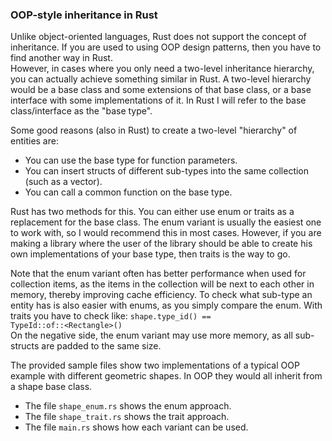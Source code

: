 
<h3>OOP-style inheritance in Rust</h3>
Unlike object-oriented languages, Rust does not support the concept of inheritance.
If you are used to using OOP design patterns, then you have to find another way in Rust.<br/>
However, in cases where you only need a two-level inheritance hierarchy, you can actually achieve something similar in Rust.
A two-level hierarchy would be a base class and some extensions of that base class, or a base interface with some implementations of it.
In Rust I will refer to the base class/interface as the "base type".

Some good reasons (also in Rust) to create a two-level "hierarchy" of entities are:
* You can use the base type for function parameters.
* You can insert structs of different sub-types into the same collection (such as a vector).
* You can call a common function on the base type. 

Rust has two methods for this. You can either use enum or traits as a replacement for the base class.
The enum variant is usually the easiest one to work with, so I would recommend this in most cases.
However, if you are making a library where the user of the library should be able to create his own implementations of your base type, then traits is the way to go.

Note that the enum variant often has better performance when used for collection items, as the items in the collection will be next to each other in memory, thereby improving cache efficiency.
To check what sub-type an entity has is also easier with enums, as you simply compare the enum.
With traits you have to check like: <code>shape.type_id() == TypeId::of::&lt;Rectangle>()</code> <br/>
On the negative side, the enum variant may use more memory, as all sub-structs are padded to the same size.

The provided sample files show two implementations of a typical OOP example with different geometric shapes. In OOP they would all inherit from a shape base class.<br/>
* The file <code>shape_enum.rs</code> shows the enum approach.
* The file <code>shape_trait.rs</code> shows the trait approach.
* The file <code>main.rs</code> shows how each variant can be used.